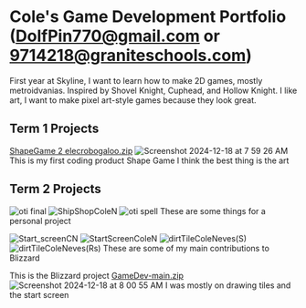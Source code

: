 # Cole's Game Development Portfolio (DolfPin770@gmail.com or 9714218@graniteschools.com)
First year at Skyline, I want to learn how to make 2D games, mostly metroidvanias.
Inspired by Shovel Knight, Cuphead, and Hollow Knight.
I like art, I want to make pixel art-style games because they look great.

## Term 1 Projects
[ShapeGame 2 elecrobogaloo.zip](https://github.com/user-attachments/files/18184318/ShapeGame.2.elecrobogaloo.zip)
![Screenshot 2024-12-18 at 7 59 26 AM](https://github.com/user-attachments/assets/afd42a9d-cee4-46ba-b8a0-940356025cf0)
This is my first coding product Shape Game
I think the best thing is the art

## Term 2 Projects
![oti final](https://github.com/user-attachments/assets/ca43341f-4e33-4c73-b427-68d4b6de143b)
![ShipShopColeN](https://github.com/user-attachments/assets/c6ab15be-e418-4c0c-9e7a-ef2f90a2206a)
![oti spell](https://github.com/user-attachments/assets/63f2b78d-818a-45ed-b97c-f7509b6750d5)
These are some things for a personal project

![Start_screenCN](https://github.com/user-attachments/assets/def77720-eac8-4116-b5ab-25f233231a77)
![StartScreenColeN](https://github.com/user-attachments/assets/aa793adc-199b-43ca-a638-ff91f96ad4ee)
![dirtTileColeNeves(S)](https://github.com/user-attachments/assets/e3ffb39f-c4c1-4216-98dd-83002cfa71db)
![dirtTileColeNeves(Rs)](https://github.com/user-attachments/assets/12c14679-e778-456e-b6f7-358e80599ca2)
These are some of my main contributions to Blizzard

This is the Blizzard project
[GameDev-main.zip](https://github.com/user-attachments/files/18184254/GameDev-main.zip)
![Screenshot 2024-12-18 at 8 00 55 AM](https://github.com/user-attachments/assets/400f98af-ce94-47f3-a36c-c41f10111553)
I was mostly on drawing tiles and the start screen
